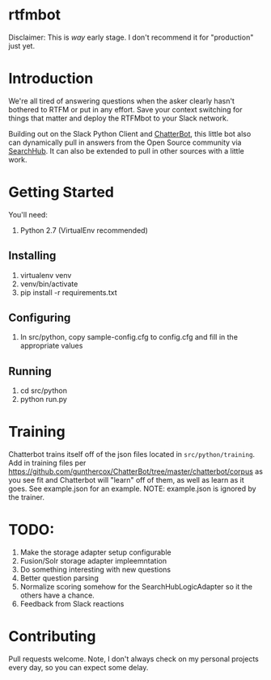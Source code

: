 # rtfmbot

Disclaimer: This is _way_ early stage.  I don't recommend it for "production" just yet.

# Introduction

We're all tired of answering questions when the asker clearly hasn't bothered to RTFM or put in any effort.  Save your context switching for things that matter and deploy
the RTFMbot to your Slack network.

Building out on the Slack Python Client and [ChatterBot](https://github.com/gunthercox/ChatterBot), this little bot also can dynamically pull in answers from the Open Source community via
[SearchHub](http://searchhub.lucidworks.com).  It can also be extended to pull in other sources with a little work.

# Getting Started

You'll need:

1. Python 2.7 (VirtualEnv recommended)

 
## Installing
 
1. virtualenv venv
1. venv/bin/activate
1. pip install -r requirements.txt

## Configuring

1. In src/python, copy sample-config.cfg to config.cfg and fill in the appropriate values

## Running

1. cd src/python
1. python run.py


# Training

Chatterbot trains itself off of the json files located in ```src/python/training```.  Add in training files per https://github.com/gunthercox/ChatterBot/tree/master/chatterbot/corpus
as you see fit and Chatterbot will "learn" off of them, as well as learn as it goes.  See example.json for an example. 
NOTE: example.json is ignored by the trainer.


# TODO:

1. Make the storage adapter setup configurable
1. Fusion/Solr storage adapter impleemntation
1. Do something interesting with new questions
1. Better question parsing
1. Normalize scoring somehow for the SearchHubLogicAdapter so it the others have a chance.
1. Feedback from Slack reactions

# Contributing

Pull requests welcome.  Note, I don't always check on my personal projects every day, so you can expect some delay.
